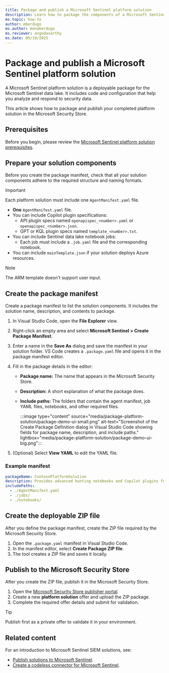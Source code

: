 ```yaml
---
title: Package and publish a Microsoft Sentinel platform solution
description: Learn how to package the components of a Microsoft Sentinel platform solution and publish the package in the Microsoft Security Store.
ms.topic: how-to
author: mberdugo
ms.author: monaberdugo
ms.reviewer: angodavarthy
ms.date: 09/19/2025
---
```


# Package and publish a Microsoft Sentinel platform solution

A Microsoft Sentinel platform solution is a deployable package for the Microsoft Sentinel data lake. It includes code and configuration that help you analyze and respond to security data.

This article shows how to package and publish your completed platform solution in the Microsoft Security Store. 

## Prerequisites

Before you begin, please review the [Microsoft Sentinel platform solution prerequisites](solution-setup-essentials.md#platform-solutions-prerequisites).

## Prepare your solution components

Before you create the package manifest, check that all your solution components adhere to the required structure and naming formats.

> [!IMPORTANT]
> Each platform solution must include one `AgentManifest.yaml` file.

- **One** `AgentManifest.yaml` file.
- You can include Copilot plugin specifications:
  - API plugin specs named `openapispec_<number>.yaml` or `openapispec_<number>.json`.
  - GPT or KQL plugin specs named `template_<number>.txt`.
- You can include Sentinel data lake notebook jobs:
  - Each job must include a `.job.yaml` file and the corresponding notebook.
- You can include `mainTemplate.json` if your solution deploys Azure resources.

> [!NOTE]
> The ARM template doesn't support user input.

## Create the package manifest

Create a package manifest to list the solution components. It includes the solution name, description, and contents to package.

1. In Visual Studio Code, open the **File Explorer** view.
1. Right-click an empty area and select **Microsoft Sentinel > Create Package Manifest**.
1. Enter a name in the **Save As** dialog and save the manifest in your solution folder. VS Code creates a `.package.yaml` file and opens it in the package manifest editor.
1. Fill in the package details in the editor:
   - **Package name:** The name that appears in the Microsoft Security Store.
   - **Description:** A short explanation of what the package does.
   - **Include paths:** The folders that contain the agent manifest, job YAML files, notebooks, and other required files.

        :::image type="content" source="media/package-platform-solution/package-demo-ui-small.png" alt-text="Screenshot of the Create Package     Definition dialog in Visual Studio Code showing fields for package name, description, and include paths." lightbox="media/package-platform-solution/package-demo-ui-big.png":::

1. (Optional) Select **View YAML** to edit the YAML file.

### Example manifest

```yaml
packageName: ContosoPlatformSolution
description: Provides advanced hunting notebooks and Copilot plugins for Contoso firewall logs.
includePaths:
  - ./AgentManifest.yaml
  - ./jobs/
  - ./notebooks/
```
  
## Create the deployable ZIP file

After you define the package manifest, create the ZIP file required by the Microsoft Security Store.

1. Open the `.package.yaml` manifest in Visual Studio Code.
1. In the manifest editor, select **Create Package ZIP file**.
1. The tool creates a ZIP file and saves it locally.

## Publish to the Microsoft Security Store

After you create the ZIP file, publish it in the Microsoft Security Store.

1. Open the [Microsoft Security Store publisher portal](https://securitystore.microsoft.com/).
1. Create a new **platform solution** offer and upload the ZIP package.
1. Complete the required offer details and submit for validation. 

> [!TIP]
> Publish first as a private offer to validate it in your environment.

## Related content

For an introduction to Microsoft Sentinel SIEM solutions, see:

- [Publish solutions to Microsoft Sentinel](publish-sentinel-solutions.md).
- [Create a codeless connector for Microsoft Sentinel](create-codeless-connector.md).
